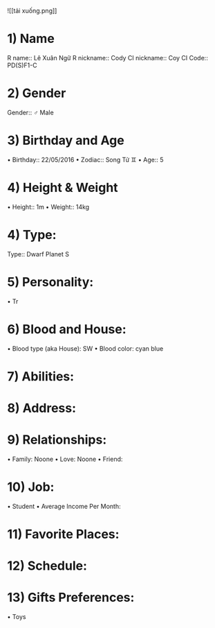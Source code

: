 ![[tải xuống.png]]

# 1) Name
R name:: Lê Xuân Ngữ
R nickname:: Cody
CI nickname:: Coy
CI Code:: PD(S)F1-C

# 2) Gender

Gender:: ♂️ Male

# 3) Birthday and Age

• Birthday:: 22/05/2016
• Zodiac:: Song Tử ♊
• Age:: 5

# 4) Height & Weight

• Height:: 1m
• Weight:: 14kg

# 4) Type:

Type:: Dwarf Planet S

# 5) Personality:

• Tr

# 6) Blood and House:

• Blood type (aka House): SW
• Blood color: cyan blue

# 7) Abilities:

# 8) Address:

# 9) Relationships:

• Family: Noone
• Love: Noone
• Friend: 

# 10) Job:

• Student
• Average Income Per Month: 

# 11) Favorite Places:


# 12) Schedule:


# 13) Gifts Preferences:

• Toys

